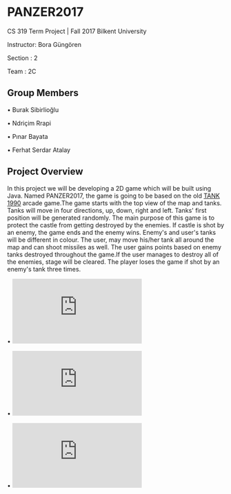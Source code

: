 # PANZER2017
CS 319 Term Project | Fall 2017 Bilkent University


Instructor: Bora Güngören 


Section : 2


Team    : 2C  



## Group Members
• Burak Sibirlioğlu


• Ndriçim Rrapi


• Pınar Bayata


• Ferhat Serdar Atalay



## Project Overview
In this project we will be developing a 2D game which will be built using Java. Named PANZER2017, the game is going to be based on the old  <a href="https://www.youtube.com/watch?v=Opoib-Q_UGw">TANK 1990</a> arcade game.The game starts with the top view of the map and tanks. Tanks will move in four directions, up, down, right and left. Tanks' first position will be generated randomly. The main purpose of this game is to protect the castle from getting destroyed by the enemies. If castle is shot by an enemy, the game ends and the enemy wins.   Enemy's and user's tanks will be different in colour. The user, may move his/her tank all around the map and can shoot missiles as well. The user gains points based on enemy tanks destroyed throughout the game.If the user manages to destroy all of the enemies, stage will be cleared. The player loses the game if shot by an enemy's tank three times.


• ![Analysis Report](https://github.com/buraksibirlioglu/CS319_SEC2_2C/blob/master/doc/Reports/Revised_Analysis_%20Report_%20Group2C%20.pdf)


• ![Design Report](https://github.com/buraksibirlioglu/CS319_SEC2_2C/blob/master/doc/Reports/REVISED_DesignReport_Group2C.pdf)


• ![Final Report](https://github.com/buraksibirlioglu/CS319_SEC2_2C/blob/master/doc/Reports/Revised_Final_Report_Group2C%20.pdf)
